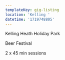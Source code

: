 ```yaml
---
templateKey: gig-listing
location: 'Kelling '
datetime: '1719748805'
---
```

K﻿elling Heath Holiday Park

B﻿eer Festival 

2﻿ x 45 min sessions